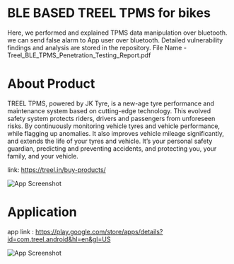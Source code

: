 
# BLE BASED TREEL TPMS for bikes
Here, we performed and explained TPMS data manipulation over bluetooth. we can send false alarm to App user over bluetooth. Detailed vulnerability findings and analysis are stored in the repository.
File Name - Treel_BLE_TPMS_Penetration_Testing_Report.pdf
# About Product

TREEL TPMS, powered by JK Tyre, is a new-age tyre performance and maintenance system based on cutting-edge technology. This evolved safety system protects riders, drivers and passengers from unforeseen risks. By continuously monitoring vehicle tyres and vehicle performance, while flagging up anomalies. It also improves vehicle mileage significantly, and extends the life of your tyres and vehicle. It’s your personal safety guardian, predicting and preventing accidents, and protecting you, your family, and your vehicle.

link: https://treel.in/buy-products/

![App Screenshot](https://m.media-amazon.com/images/I/51MB7OoJw4L._SL1500_.jpg)

# Application 

 app link : https://play.google.com/store/apps/details?id=com.treel.android&hl=en&gl=US

![App Screenshot](https://play-lh.googleusercontent.com/AmP1QTecJg8dT6Ro2prsNNWXhbSj2GEy-L6FC_uy61fKGC1kOmLTuuf-FD33ivIKtVk=w480-h960-rw)







